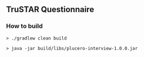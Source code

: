## TruSTAR Questionnaire

### How to build
`> ./gradlew clean build`

`> java -jar build/libs/plucero-interview-1.0.0.jar`